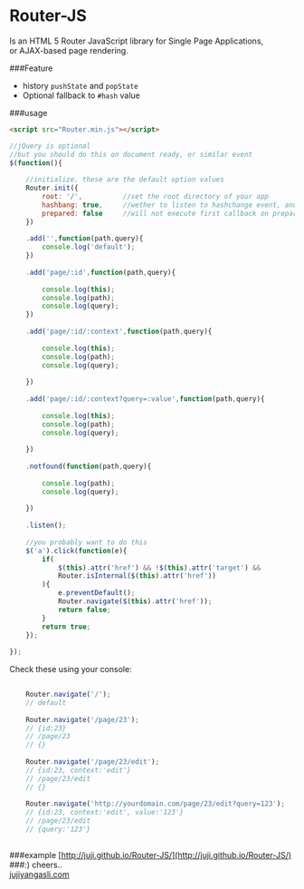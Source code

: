 Router-JS
=========
Is an HTML 5 Router JavaScript library for Single Page Applications,<br />
or AJAX-based page rendering.

###Feature
- history `pushState` and `popState`
- Optional fallback to `#hash` value

###usage
```html
<script src="Router.min.js"></script>
```

```javascript
//jQuery is optional
//but you should do this on document ready, or similar event
$(function(){
    
    //initialize. these are the default option values
    Router.init({
        root: '/',          //set the root directory of your app
        hashbang: true,     //wether to listen to hashchange event, and check on hash values
        prepared: false     //will not execute first callback on prepared content
    })
    
    .add('',function(path,query){
        console.log('default');
    })
    
    .add('page/:id',function(path,query){
        
        console.log(this);
        console.log(path);
        console.log(query);
    })
    
    .add('page/:id/:context',function(path,query){
        
        console.log(this);
        console.log(path);
        console.log(query);
        
    })
    
    .add('page/:id/:context?query=:value',function(path,query){
        
        console.log(this);
        console.log(path);
        console.log(query);
        
    })
    
    .notfound(function(path,query){
        
        console.log(path);
        console.log(query);
        
    })
    
    .listen();
    
    //you probably want to do this
    $('a').click(function(e){
		if(
			$(this).attr('href') && !$(this).attr('target') &&
			Router.isInternal($(this).attr('href'))
		){
			e.preventDefault();
			Router.navigate($(this).attr('href'));
			return false;
		}
		return true;
	});
   
});
```


Check these using your console:
```javascript
    
    Router.navigate('/');
    // default
    
    Router.navigate('/page/23');
    // {id:23}
    // /page/23
    // {}
    
    Router.navigate('/page/23/edit');
    // {id:23, context:'edit'}
    // /page/23/edit
    // {}
    
    Router.navigate('http://yourdomain.com/page/23/edit?query=123');
    // {id:23, context:'edit', value:'123'}
    // /page/23/edit
    // {query:'123'}
    
```

###example
[http://juji.github.io/Router-JS/](http://juji.github.io/Router-JS/)
<br />
###:)
cheers..<br />
[jujiyangasli.com](jujiyangasli.com)



